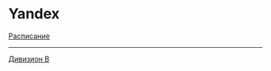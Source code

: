 # Yandex
<a href="https://yandex.ru/yaintern/algorithm-training#polnoe-raspisanie" target="_blank" rel="noreferrer"> Расписание</a> <hr>
<a href="https://contest.yandex.ru/contest/45468/problems/" target="_blank" rel="noreferrer"> Дивизион В</a>
